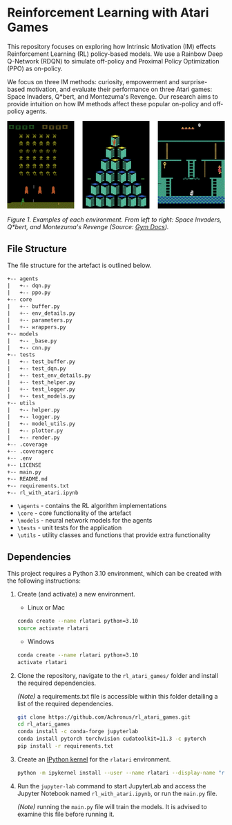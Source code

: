 # Reinforcement Learning with Atari Games
This repository focuses on exploring how Intrinsic Motivation (IM) effects Reinforcement Learning (RL) policy-based models. 
We use a Rainbow Deep Q-Network (RDQN) to simulate off-policy and Proximal Policy Optimization (PPO) as on-policy. 

We focus on three IM methods: curiosity, empowerment and surprise-based motivation, and evaluate their performance on three Atari games: 
Space Invaders, Q*bert, and Montezuma's Revenge. Our research aims to provide intuition on how IM methods affect these popular on-policy and off-policy agents.

![Atari Games](/imgs/atari-games.png)

_Figure 1. Examples of each environment. From left to right: Space Invaders, Q*bert, and Montezuma's Revenge (Source: [Gym Docs](https://www.gymlibrary.ml/environments/atari/))._

## File Structure
The file structure for the artefact is outlined below.

``` ANSI
+-- agents
|   +-- dqn.py
|   +-- ppo.py
+-- core
|   +-- buffer.py
|   +-- env_details.py
|   +-- parameters.py
|   +-- wrappers.py
+-- models
|   +-- _base.py
|   +-- cnn.py
+-- tests
|   +-- test_buffer.py
|   +-- test_dqn.py
|   +-- test_env_details.py
|   +-- test_helper.py
|   +-- test_logger.py
|   +-- test_models.py
+-- utils
|   +-- helper.py
|   +-- logger.py
|   +-- model_utils.py
|   +-- plotter.py
|   +-- render.py
+-- .coverage
+-- .coveragerc
+-- .env
+-- LICENSE
+-- main.py
+-- README.md
+-- requirements.txt
+-- rl_with_atari.ipynb
```
- `\agents` - contains the RL algorithm implementations
- `\core` - core functionality of the artefact
- `\models` - neural network models for the agents
- `\tests` - unit tests for the application
- `\utils` - utility classes and functions that provide extra functionality

## Dependencies
This project requires a Python 3.10 environment, which can be created with the following instructions:

1. Create (and activate) a new environment.

   - Linux or Mac
    ```bash
    conda create --name rlatari python=3.10
    source activate rlatari
    ```

   - Windows
   ```bash
   conda create --name rlatari python=3.10
   activate rlatari
   ```

2. Clone the repository, navigate to the `rl_atari_games/` folder and install the required dependencies.

    _(Note)_ a requirements.txt file is accessible within this folder detailing a list of the required dependencies.

    ```bash
    git clone https://github.com/Achronus/rl_atari_games.git
    cd rl_atari_games
    conda install -c conda-forge jupyterlab
    conda install pytorch torchvision cudatoolkit=11.3 -c pytorch
    pip install -r requirements.txt
    ```

3. Create an [IPython kernel](http://ipython.readthedocs.io/en/stable/install/kernel_install.html) for the `rlatari` environment.

    ```bash
    python -m ipykernel install --user --name rlatari --display-name "rlatari"
    ```

4. Run the `jupyter-lab` command to start JupyterLab and access the Jupyter Notebook named `rl_with_atari.ipynb`, or run the `main.py` file.

    _(Note)_ running the `main.py` file will train the models. It is advised to examine this file before running it.
